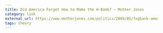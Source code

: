 ```yaml
---
title: Did America Forget How to Make the H-Bomb? – Mother Jones
category: link
external_url: https://www.motherjones.com/politics/2009/05/fogbank-america-forgot-how-make-nuclear-bombs/
tags: theory
---
```

